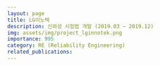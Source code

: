```yaml
---
layout: page
title: LG이노텍
description: 신뢰성 시험법 개발 (2019.03 ~ 2019.12)
img: assets/img/project_lginnotek.png
importance: 995
category: RE (Reliability Engineering)
related_publications:
---
```


